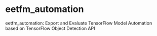 # eetfm_automation
eetfm_automation: Export and Evaluate TensorFlow Model Automation based on TensorFlow Object Detection API
